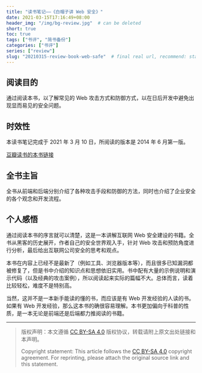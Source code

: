 ```yaml
---
title: "读书笔记——《白帽子讲 Web 安全》"
date: 2021-03-15T17:16:49+08:00
header_img: "/img/bg-review.jpg"  # can be deleted
short: true
toc: true
tags: ["书评", "简书备份"]
categories: ["书评"]
series: ["review"] 
slug: "20210315-review-book-web-safe"  # final real url, recommend: start by date, follow lower case words with hyphen splitter. E.g., `20230316-text-title`
---
```


## 阅读目的

通过阅读本书，以了解常见的 Web 攻击方式和防御方式，以在日后开发中避免出现显而易见的安全问题。

## 时效性

本读书笔记完成于 2021 年 3 月 10 日，所阅读的版本是 2014 年 6 月第一版。

[豆瓣读书的本书链接](https://book.douban.com/subject/25910557/)

## 全书主旨

全书从前端和后端分别介绍了各种攻击手段和防御的方法，同时也介绍了企业安全的各个观念和开发流程。

## 个人感悟

通过阅读本书的序言就可以清楚，这是一本讲解互联网 Web 安全建设的书籍。全书从黑客的历史展开，作者自己的安全世界观入手，针对 Web 攻击和预防角度进行分析，最后给出互联网公司安全的思考和观点。

本书在内容上已经不是最新了（例如工具、浏览器版本等），而且很多已知漏洞都被修复了，但是书中介绍的知识点和思想依旧实用。书中配有大量的示例说明和演示代码（以及经典的攻击案例），所以阅读起来实际的篇幅不大。总体而言，读着比较轻松，难度不是特别高。

当然，这并不是一本新手能读的懂的书，而应该是有 Web 开发经验的人读的书。如果有 Web 开发经验，那么这本书的确很容易理解。本书更加偏向于科普的性质，是一本无论是前端还是后端都力推阅读的书籍。

---

> 版权声明：本文遵循 [CC BY-SA 4.0](https://creativecommons.org/licenses/by-sa/4.0/deed.zh) 版权协议，转载请附上原文出处链接和本声明。
>
> Copyright statement: This article follows the [CC BY-SA 4.0](https://creativecommons.org/licenses/by-sa/4.0/deed.en) copyright agreement. For reprinting, please attach the original source link and this statement.
